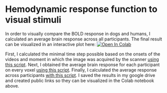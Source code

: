 # Hemodynamic response function to visual stimuli

In order to visually compare the BOLD response in dogs and humans, I calculated an average brain response across all participants. 
The final result can be visualized in an interactive plot here:
[![Open In Colab](https://colab.research.google.com/assets/colab-badge.svg)](HRF_to_visual_stimuli.ipynb)

First, I calculated the minimal time step possible based on the onsets of the videos and moment in which the image was acquired by the scanner [using this script](gettingTimeStep.m). Next, I obtained the average brain response for each participant on every voxel [using this script](calculateHRFByParticipant.m). Finally, I calculated the average response across participants [with this script](gettingBOLD_average.m). I saved the results in my google drive and created public links so they can be visualized in the Colab notebook above.

